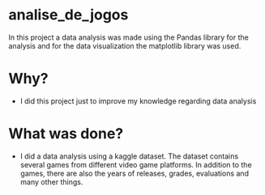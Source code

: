 # analise_de_jogos
 In this project a data analysis was made using the Pandas library for the analysis and for the data visualization the matplotlib library was used.


# Why?


- I did this project just to improve my knowledge regarding data analysis

# What was done?

- I did a data analysis using a kaggle dataset. The dataset contains several games from different video game platforms. In addition to the games, there are also the years of releases, grades, evaluations and many other things.
